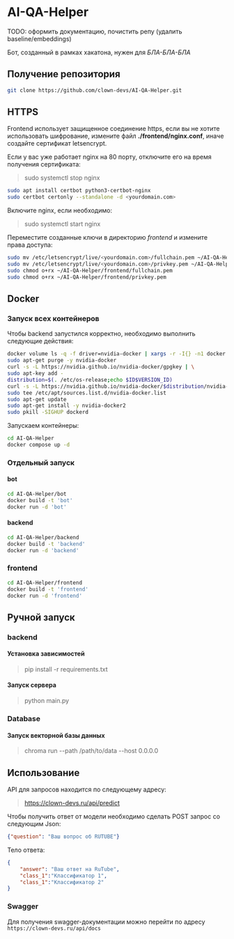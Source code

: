 # AI-QA-Helper
TODO: оформить документацию, почистить репу (удалить baseline/embeddings)

Бот, созданный в рамках хакатона, нужен для *БЛА-БЛА-БЛА*

## Получение репозитория
```bash
git clone https://github.com/clown-devs/AI-QA-Helper.git
```

## HTTPS
Frontend использует защищенное соединение https, если вы не хотите использовать шифрование, измените файл **./frontend/nginx.conf**, иначе создайте сертификат letsencrypt.

Если у вас уже работает nginx на 80 порту, отключите его на время получения сертификата:
> sudo systemctl stop nginx

```bash
sudo apt install certbot python3-certbot-nginx
sudo certbot certonly --standalone -d <yourdomain.com>
```

Включите nginx, если необходимо:
> sudo systemctl start nginx

Переместите созданные ключи в директорию *frontend* и измените права доступа:
```bash
sudo mv /etc/letsencrypt/live/<yourdomain.com>/fullchain.pem ~/AI-QA-Helper/frontend/
sudo mv /etc/letsencrypt/live/<yourdomain.com>/privkey.pem ~/AI-QA-Helper/frontend/
sudo chmod o+rx ~/AI-QA-Helper/frontend/fullchain.pem
sudo chmod o+rx ~/AI-QA-Helper/frontend/privkey.pem
```

## Docker
### Запуск всех контейнеров
Чтобы backend запустился корректно, необходимо выполнить следующие действия:
```bash
docker volume ls -q -f driver=nvidia-docker | xargs -r -I{} -n1 docker ps -q -a -f volume={} | xargs -r docker rm -f
sudo apt-get purge -y nvidia-docker
curl -s -L https://nvidia.github.io/nvidia-docker/gpgkey | \
sudo apt-key add -
distribution=$(. /etc/os-release;echo $ID$VERSION_ID)
curl -s -L https://nvidia.github.io/nvidia-docker/$distribution/nvidia-docker.list | \
sudo tee /etc/apt/sources.list.d/nvidia-docker.list
sudo apt-get update
sudo apt-get install -y nvidia-docker2
sudo pkill -SIGHUP dockerd
```

Запускаем контейнеры:
```bash
cd AI-QA-Helper
docker compose up -d
```
### Отдельный запуск
#### bot
```bash
cd AI-QA-Helper/bot
docker build -t 'bot'
docker run -d 'bot'
```
#### backend
```bash
cd AI-QA-Helper/backend
docker build -t 'backend'
docker run -d 'backend'
```
### frontend
```bash
cd AI-QA-Helper/frontend
docker build -t 'frontend'
docker run -d 'frontend'
```


## Ручной запуск

### backend

#### Установка зависимостей
> pip install -r requirements.txt

#### Запуск сервера
> python main.py

### Database

#### Запуск векторной базы данных
> chroma run --path /path/to/data --host 0.0.0.0 

## Использование

API для запросов находится по следующему адресу:
> https://clown-devs.ru/api/predict

Чтобы получить ответ от модели необходимо сделать POST запрос со следующим Json:
```json
{"question": "Ваш вопрос об RUTUBE"}
```

Тело ответа:
```json
{
    "answer": "Ваш ответ на RuTube",
    "class_1":"Классификатор 1",
    "class_1":"Классификатор 2"
}
```

### Swagger

Для получения swagger-документации можно перейти по адресу `https://clown-devs.ru/api/docs`